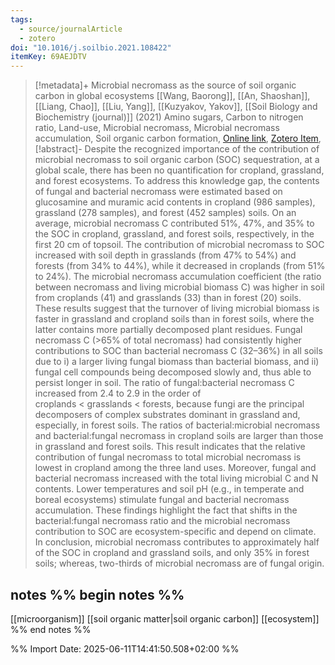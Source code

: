 ```yaml
---
tags:
  - source/journalArticle
  - zotero
doi: "10.1016/j.soilbio.2021.108422"
itemKey: 69AEJDTV
---
```

>[!metadata]+
> Microbial necromass as the source of soil organic carbon in global ecosystems
> [[Wang, Baorong]], [[An, Shaoshan]], [[Liang, Chao]], [[Liu, Yang]], [[Kuzyakov, Yakov]], 
> [[Soil Biology and Biochemistry (journal)]] (2021)
> Amino sugars, Carbon to nitrogen ratio, Land-use, Microbial necromass, Microbial necromass accumulation, Soil organic carbon formation, 
> [Online link](https://www.sciencedirect.com/science/article/pii/S0038071721002960), [Zotero Item](zotero://select/library/items/69AEJDTV),
>[!abstract]-
>Despite the recognized importance of the contribution of microbial necromass to soil organic carbon (SOC) sequestration, at a global scale, there has been no quantification for cropland, grassland, and forest ecosystems. To address this knowledge gap, the contents of fungal and bacterial necromass were estimated based on glucosamine and muramic acid contents in cropland (986 samples), grassland (278 samples), and forest (452 samples) soils. On an average, microbial necromass C contributed 51%, 47%, and 35% to the SOC in cropland, grassland, and forest soils, respectively, in the first 20 cm of topsoil. The contribution of microbial necromass to SOC increased with soil depth in grasslands (from 47% to 54%) and forests (from 34% to 44%), while it decreased in croplands (from 51% to 24%). The microbial necromass accumulation coefficient (the ratio between necromass and living microbial biomass C) was higher in soil from croplands (41) and grasslands (33) than in forest (20) soils. These results suggest that the turnover of living microbial biomass is faster in grassland and cropland soils than in forest soils, where the latter contains more partially decomposed plant residues. Fungal necromass C (>65% of total necromass) had consistently higher contributions to SOC than bacterial necromass C (32–36%) in all soils due to i) a larger living fungal biomass than bacterial biomass, and ii) fungal cell compounds being decomposed slowly and, thus able to persist longer in soil. The ratio of fungal:bacterial necromass C increased from 2.4 to 2.9 in the order of croplands < grasslands < forests, because fungi are the principal decomposers of complex substrates dominant in grassland and, especially, in forest soils. The ratios of bacterial:microbial necromass and bacterial:fungal necromass in cropland soils are larger than those in grassland and forest soils. This result indicates that the relative contribution of fungal necromass to total microbial necromass is lowest in cropland among the three land uses. Moreover, fungal and bacterial necromass increased with the total living microbial C and N contents. Lower temperatures and soil pH (e.g., in temperate and boreal ecosystems) stimulate fungal and bacterial necromass accumulation. These findings highlight the fact that shifts in the bacterial:fungal necromass ratio and the microbial necromass contribution to SOC are ecosystem-specific and depend on climate. In conclusion, microbial necromass contributes to approximately half of the SOC in cropland and grassland soils, and only 35% in forest soils; whereas, two-thirds of microbial necromass are of fungal origin.

## notes %% begin notes %%
[[microorganism]]
[[soil organic matter|soil organic carbon]]
[[ecosystem]]
%% end notes %%

%% Import Date: 2025-06-11T14:41:50.508+02:00 %%

